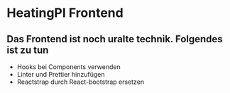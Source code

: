 # HeatingPI Frontend

## Das Frontend ist noch uralte technik. Folgendes ist zu tun
* Hooks bei Components verwenden
* Linter und Prettier hinzufügen
* Reactstrap durch React-bootstrap ersetzen

